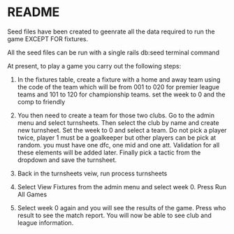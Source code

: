 # README

Seed files have been created to geenrate all the data required to run the game EXCEPT FOR fixtures.

All the seed files can be run with a single rails db:seed terminal command

At present, to play a game you carry out the following steps:

1. In the fixtures table, create a fixture with a home and away team using the code of the team which will be from 001 to 020 for premier league teams and 101 to 120 for championship teams.  set the week to 0 and the comp to friendly

2. You then need to create a team for those two clubs.  Go to the admin menu and select turnsheets.  Then select the club by name and create new turnsheet.   Set the week to 0 and select a team.  Do not pick a player twice, player 1 must be a goalkeeper but other players can be pick at random.  you must have one dfc, one mid and one att.  Validation for all these elements will be added later.  Finally pick a tactic from the dropdown and save the turnsheet.

3. Back in the turnsheets veiw, run process turnsheets

4. Select View Fixtures from the admin menu and select week 0.  Press Run All Games

5. Select week 0 again and you will see the results of the game.  Press who result to see the match report.  You will now be able to see club and league information.